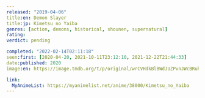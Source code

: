 ```yaml
---
released: "2019-04-06"
title:en: Demon Slayer
title:jp: Kimetsu no Yaiba
genres: [action, demons, historical, shounen, supernatural]
rating:
verdict: pending

completed: "2022-02-14T02:11:18"
seen:first: [2020-04-20, 2021-10-11T23:12:10, 2021-12-22T21:44:33]
date:published: 2020
image:en: https://image.tmdb.org/t/p/original/wrCVHdkBlBWdJUZPvnJWcBRuhSY.jpg

link:
  MyAnimeList: https://myanimelist.net/anime/38000/Kimetsu_no_Yaiba
---
```

